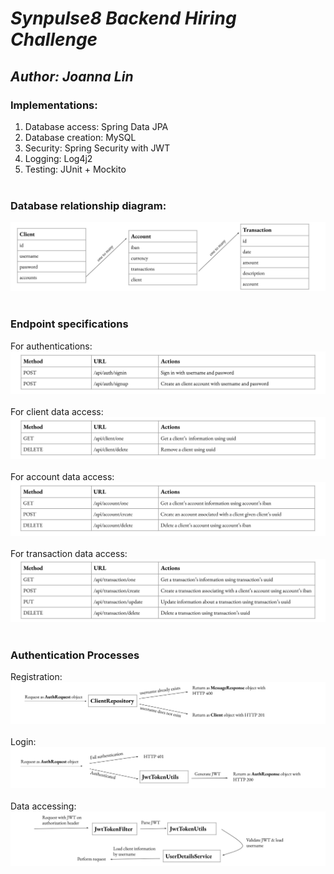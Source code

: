 # ***Synpulse8 Backend Hiring Challenge***
## ***Author: Joanna Lin***

### Implementations:
1. Database access: Spring Data JPA
2. Database creation: MySQL
3. Security: Spring Security with JWT
4. Logging: Log4j2
6. Testing: JUnit + Mockito
<br></br>

### Database relationship diagram: 
![Database Relationship Diagram](./images/relationship_diagram.png)
<br></br>

### Endpoint specifications
For authentications: 
![Authentication Specs](./images/auth_specs.png)
<br></br>
For client data access: 
![Client Specs](./images/client_specs.png)
<br></br>
For account data access: 
![Account Specs](./images/account_specs.png)
<br></br>
For transaction data access: 
![Transaction Spec](./images/transaction_specs.png)
<br></br>

### Authentication Processes
Registration: 
![Registration Process](./images/registration_diagram.png)
<br></br>
Login: 
![Login Process](./images/login_diagram.png)
<br></br>
Data accessing: 
![Data Accessing Process](./images/data_accessing_diagram.png)
